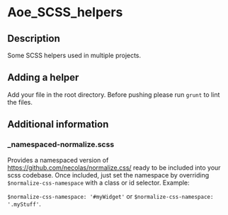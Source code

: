 # Aoe_SCSS_helpers
## Description
Some SCSS helpers used in multiple projects.

## Adding a helper
Add your file in the root directory. Before pushing please run ```grunt``` to lint the files.

## Additional information
### _namespaced-normalize.scss
Provides a namespaced version of https://github.com/necolas/normalize.css/ ready to be included into your scss codebase. Once included, just set the namespace by overriding `$normalize-css-namespace` with a class or id selector. Example:

`$normalize-css-namespace: '#myWidget'` or `$normalize-css-namespace: '.myStuff'`.


